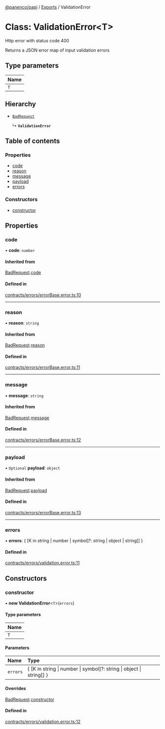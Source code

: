 [@panenco/papi](../README.md) / [Exports](../modules.md) / ValidationError

# Class: ValidationError<T\>

Http error with status code 400

Returns a JSON error map of input validation errors

## Type parameters

| Name |
| :------ |
| `T` |

## Hierarchy

- [`BadRequest`](BadRequest.md)

  ↳ **`ValidationError`**

## Table of contents

### Properties

- [code](ValidationError.md#code)
- [reason](ValidationError.md#reason)
- [message](ValidationError.md#message)
- [payload](ValidationError.md#payload)
- [errors](ValidationError.md#errors)

### Constructors

- [constructor](ValidationError.md#constructor)

## Properties

### code

• **code**: `number`

#### Inherited from

[BadRequest](BadRequest.md).[code](BadRequest.md#code)

#### Defined in

[contracts/errors/errorBase.error.ts:10](https://github.com/Panenco/papi/blob/4e190be/src/contracts/errors/errorBase.error.ts#L10)

___

### reason

• **reason**: `string`

#### Inherited from

[BadRequest](BadRequest.md).[reason](BadRequest.md#reason)

#### Defined in

[contracts/errors/errorBase.error.ts:11](https://github.com/Panenco/papi/blob/4e190be/src/contracts/errors/errorBase.error.ts#L11)

___

### message

• **message**: `string`

#### Inherited from

[BadRequest](BadRequest.md).[message](BadRequest.md#message)

#### Defined in

[contracts/errors/errorBase.error.ts:12](https://github.com/Panenco/papi/blob/4e190be/src/contracts/errors/errorBase.error.ts#L12)

___

### payload

• `Optional` **payload**: `object`

#### Inherited from

[BadRequest](BadRequest.md).[payload](BadRequest.md#payload)

#### Defined in

[contracts/errors/errorBase.error.ts:13](https://github.com/Panenco/papi/blob/4e190be/src/contracts/errors/errorBase.error.ts#L13)

___

### errors

• **errors**: { [K in string \| number \| symbol]?: string \| object \| string[] }

#### Defined in

[contracts/errors/validation.error.ts:11](https://github.com/Panenco/papi/blob/4e190be/src/contracts/errors/validation.error.ts#L11)

## Constructors

### constructor

• **new ValidationError**<`T`\>(`errors`)

#### Type parameters

| Name |
| :------ |
| `T` |

#### Parameters

| Name | Type |
| :------ | :------ |
| `errors` | { [K in string \| number \| symbol]?: string \| object \| string[] } |

#### Overrides

[BadRequest](BadRequest.md).[constructor](BadRequest.md#constructor)

#### Defined in

[contracts/errors/validation.error.ts:12](https://github.com/Panenco/papi/blob/4e190be/src/contracts/errors/validation.error.ts#L12)
